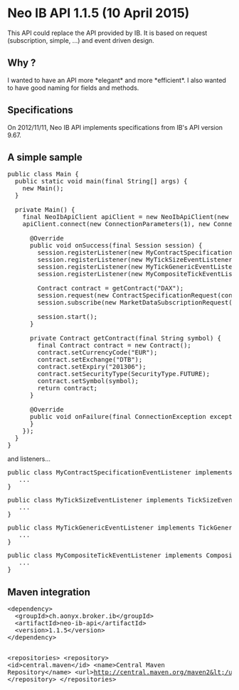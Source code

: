 <h1>Neo IB API 1.1.5 (10 April 2015)</h1>
This API could replace the API provided by IB.
It is based on request (subscription, simple, ...) and event driven design.

<h2>Why ?</h2>
I wanted to have an API more *elegant* and more *efficient*. I also wanted to have good naming for fields and methods.

<h2>Specifications</h2>
On 2012/11/11, Neo IB API implements specifications from IB's API version 9.67.

<h2>A simple sample</h2>

<pre>
public class Main {
  public static void main(final String[] args) {
    new Main();
  }

  private Main() {
    final NeoIbApiClient apiClient = new NeoIbApiClient(new MyClientCallback());
    apiClient.connect(new ConnectionParameters(1), new ConnectionCallback() {
  
      @Override
      public void onSuccess(final Session session) {
        session.registerListener(new MyContractSpecificationEventListener());
        session.registerListener(new MyTickSizeEventListener());
        session.registerListener(new MyTickGenericEventListener());
        session.registerListener(new MyCompositeTickEventListener());
  
        Contract contract = getContract("DAX");
        session.request(new ContractSpecificationRequest(contract));
        session.subscribe(new MarketDataSubscriptionRequest(contract));
  
        session.start();
      }
  
      private Contract getContract(final String symbol) {
        final Contract contract = new Contract();
        contract.setCurrencyCode("EUR");
        contract.setExchange("DTB");
        contract.setExpiry("201306");
        contract.setSecurityType(SecurityType.FUTURE);
        contract.setSymbol(symbol);
        return contract;
      }
  
      @Override
      public void onFailure(final ConnectionException exception) {
      }
    });
  }
}
</pre>

and listeners...

<pre>
public class MyContractSpecificationEventListener implements ContractSpecificationEventListener {
   ...
}
</pre>

<pre>
public class MyTickSizeEventListener implements TickSizeEventListener {
   ...
}
</pre>

<pre>
public class MyTickGenericEventListener implements TickGenericEventListener {
   ...
}
</pre>

<pre>
public class MyCompositeTickEventListener implements CompositeTickEventListener {
   ...
}
</pre>

<h2>Maven integration</h2>
<pre>
&lt;dependency&gt;
  &lt;groupId&gt;ch.aonyx.broker.ib&lt;/groupId&gt;
  &lt;artifactId&gt;neo-ib-api&lt;/artifactId&gt;
  &lt;version&gt;1.1.5&lt;/version&gt;
&lt;/dependency&gt;

&lt;repositories&gt;
  &lt;repository&gt;
     &lt;id&gt;central.maven&lt;/id&gt;
     &lt;name&gt;Central Maven Repository&lt;/name&gt;
     &lt;url&gt;http://central.maven.org/maven2&lt;/url&gt;
  &lt;/repository&gt;
&lt;/repositories&gt;
</pre>
